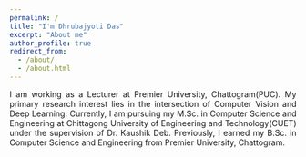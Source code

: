 ```yaml
---
permalink: /
title: "I'm Dhrubajyoti Das"
excerpt: "About me"
author_profile: true
redirect_from: 
  - /about/
  - /about.html
---
```

<p align="justify">
I am working as a Lecturer at Premier University, Chattogram(PUC). My primary research interest lies in the intersection of Computer Vision and Deep Learning. Currently, I am pursuing my M.Sc. in Computer Science and Engineering at Chittagong University of Engineering and Technology(CUET) under the supervision of Dr. Kaushik Deb. Previously, I earned my B.Sc. in Computer Science and Engineering from Premier University, Chattogram.
</p>

